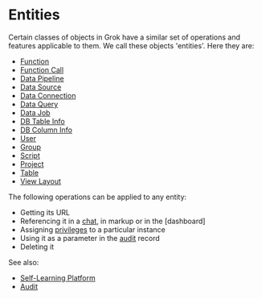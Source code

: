 <!-- TITLE: Entities -->
<!-- SUBTITLE: -->

# Entities

Certain classes of objects in Grok have a similar set of operations and features applicable to
them. We call these objects 'entities'. Here they are:

* [Function](functions/function.md)
* [Function Call](functions/function-call.md)
* [Data Pipeline](../access/data-pipeline.md)
* [Data Source](../access/data-source.md)
* [Data Connection](../access/data-connection.md)
* [Data Query](../access/data-query.md)
* [Data Job](../access/data-job.md)
* [DB Table Info](../access/db-table-info.md)
* [DB Column Info](../access/db-column-info.md)
* [User](../govern/user.md)
* [Group](../govern/group.md)
* [Script](../compute/scripting.md)
* [Project](project.md)
* [Table](table.md)
* [View Layout](../visualize/view-layout.md)

The following operations can be applied to any entity:

* Getting its URL
* Referencing it in a [chat](../collaborate/chat.md), in markup or in the [dashboard]
* Assigning [privileges](../govern/security.md#privileges) to a particular instance
* Using it as a parameter in the [audit](../govern/audit.md) record
* Deleting it

See also:
* [Self-Learning Platform](../learn/self-learning-platform.md)
* [Audit](../govern/audit.md)
